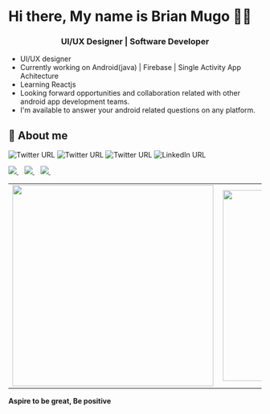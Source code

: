 <h1>Hi there, My name is Brian Mugo 👋🏾</h1>

<h3 align="center">UI/UX Designer | Software Developer</h3>

- UI/UX designer 
- Currently working on Android(java) | Firebase | Single Activity App Achitecture
- Learning Reactjs
- Looking forward opportunities and collaboration related with other android app development teams.
- I'm available to answer your android related questions on any platform.

## 🔗 About me
![Twitter URL](https://img.shields.io/twitter/url?label=Twitter&logo=twitter&logoColor=%23ffffff&style=for-the-badge&url=https%3A%2F%2Ftwitter.com%2F)
![Twitter URL](https://img.shields.io/twitter/url?label=Behance&logo=Behance&style=for-the-badge&url=https%3A%2F%2Fwww.behance.net%2Fbrianmugo)
![Twitter URL](https://img.shields.io/twitter/url?label=Dribbble&logo=Dribbble&logoColor=white&style=for-the-badge&url=https%3A%2F%2Fdribbble.com%2Fbrayomugo)
![LinkedIn URL](https://img.shields.io/twitter/url?label=Linkedin&logo=linkedin&style=for-the-badge&url=https%3A%2F%2Fwww.linkedin.com%2Fin%2Fbrian-mugo-a47155164%2F)

<a href="https://twitter.com/BrianMugo12">
    <img src="https://img.shields.io/badge/Twitter-1DA1F2?style=for-the-badge&logo=twitter&logoColor=white" />    
</a>&nbsp;&nbsp;
<a href="https://www.linkedin.com/in/brian-mugo-a47155164">
    <img src="https://img.shields.io/badge/LinkedIn-0077B5?style=for-the-badge&logo=linkedin&logoColor=white" />    
</a>&nbsp;&nbsp;
<a href="https://dribbble.com/brayomugo">
    <img src="https://img.shields.io/badge/Dribbble-C1346B?style=for-the-badge&logo=Dribbble&logoColor=white" />    
</a>&nbsp;&nbsp;



<center>
  <table>
  <tr>
      <td><img width="400px" align="left" src="https://github-readme-stats.vercel.app/api?username=brayomugo15&count_private=true&show_icons=true&theme=dark&layout=compact" /></td>
      <td><img width="380px" align="left" src="https://github-readme-stats.vercel.app/api/top-langs/?username=brayomugo15&hide=html&layout=compact&theme=dark" /></td>      
  </tr>   
</table>
</center>

**Aspire to be great, Be positive**
